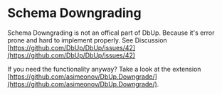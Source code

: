 # Schema Downgrading

Schema Downgrading is not an offical part of DbUp. Because it's error prone and hard to implement properly. See Discussion [https://github.com/DbUp/DbUp/issues/42](https://github.com/DbUp/DbUp/issues/42)

If you need the functionality anyway? Take a look at the extension [https://github.com/asimeonov/DbUp.Downgrade/](https://github.com/asimeonov/DbUp.Downgrade/).

